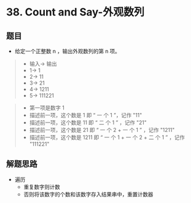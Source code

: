 # 38. Count and Say-外观数列

## 题目

- 给定一个正整数 n ，输出外观数列的第 n 项。  
>- 输入->   输出
>- 1->     1  
>- 2->     11  
>- 3->     21  
>- 4->    1211  
>- 5->     111221  

>- 第一项是数字 1  
>- 描述前一项，这个数是 1 即 “ 一 个 1 ”，记作 "11"  
>- 描述前一项，这个数是 11 即 “ 二 个 1 ” ，记作 "21"  
>- 描述前一项，这个数是 21 即 “ 一 个 2 + 一 个 1 ” ，记作 "1211"  
>- 描述前一项，这个数是 1211 即 “ 一 个 1 + 一 个 2 + 二 个 1 ” ，记作 "111221"  

## 解题思路

- 遍历
  - 重复数字则计数
  - 否则将该数字的个数和该数字存入结果串中，重置计数器